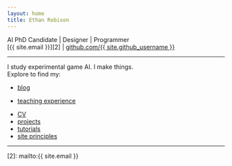 ```yaml
---
layout: home
title: Ethan Robison
---
```


AI PhD Candidate \| Designer \| Programmer<br>
[{{ site.email }}][2] | 
[github.com/{{ site.github_username }}][1]

---

I study experimental game AI. I make things.<br>
Explore to find my:

- [blog](/posts)
<!-- - [work experience](/projects/professional) -->
- [teaching experience](/teaching/teaching)
<!-- - projects/CV -->
<!-- - [research](/research) -->
- [CV](/cv)
- [projects](/projects/landing)
- [tutorials](/tutorials/intro)
- [site principles](/principles)

---

[1]: https://github.com/{{site.github_username}}/
[2]: mailto:{{ site.email }}
